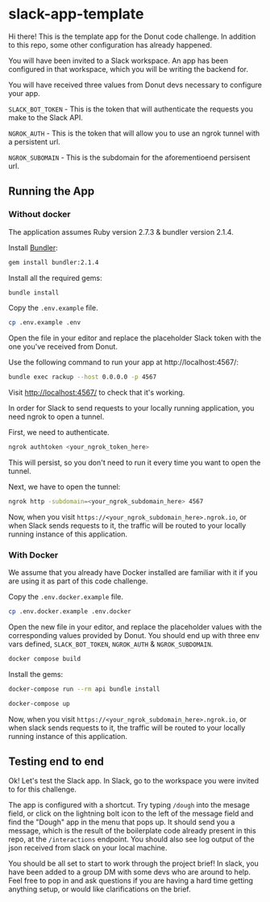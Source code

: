 # slack-app-template

Hi there! This is the template app for the Donut code challenge. In addition to this repo, some other configuration has already happened.

You will have been invited to a Slack workspace. An app has been configured in that workspace, which you will be writing the backend for.

You will have received three values from Donut devs necessary to configure your app.

`SLACK_BOT_TOKEN` - This is the token that will authenticate the requests you make to the Slack API.

`NGROK_AUTH` - This is the token that will allow you to use an ngrok tunnel with a persistent url.

`NGROK_SUBOMAIN` - This is the subdomain for the aforementioend persisent url.

## Running the App

### Without docker

The application assumes Ruby version 2.7.3 & bundler version 2.1.4.

Install [Bundler](https://bundler.io/):

```sh
gem install bundler:2.1.4
```

Install all the required gems:

```sh
bundle install
```

Copy the `.env.example` file.

```sh
cp .env.example .env
```

Open the file in your editor and replace the placeholder Slack token with the one you've received from Donut.

Use the following command to run your app at http://localhost:4567/:

```sh
bundle exec rackup --host 0.0.0.0 -p 4567
```

Visit <http://localhost:4567/> to check that it's working.

In order for Slack to send requests to your locally running application, you need ngrok to open a tunnel.

First, we need to authenticate.

```sh
ngrok authtoken <your_ngrok_token_here>
```

This will persist, so you don't need to run it every time you want to open the tunnel.

Next, we have to open the tunnel:

```sh
ngrok http -subdomain=<your_ngrok_subdomain_here> 4567
```

Now, when you visit `https://<your_ngrok_subdomain_here>.ngrok.io`, or when Slack sends requests to it, the traffic will be routed to your locally running instance of this application.

### With Docker

We assume that you already have Docker installed are familiar with it if you are using it as part of this code challenge.

Copy the `.env.docker.example` file.

```sh
cp .env.docker.example .env.docker
```

Open the new file in your editor, and replace the placeholder values with the corresponding values provided by Donut. You should end up with three env vars defined, `SLACK_BOT_TOKEN`, `NGROK_AUTH` & `NGROK_SUBDOMAIN`.

```sh
docker compose build
```

Install the gems:

```sh
docker-compose run --rm api bundle install
```

```sh
docker-compose up
```

Now, when you visit `https://<your_ngrok_subdomain_here>.ngrok.io`, or when slack sends requests to it, the traffic will be routed to your locally running instance of this application.

## Testing end to end

Ok! Let's test the Slack app. In Slack, go to the workspace you were invited to for this challenge.

The app is configured with a shortcut. Try typing `/dough` into the mesage field, or click on the lightning bolt icon to the left of the message field and find the "Dough" app in the menu that pops up. It should send you a message, which is the result of the boilerplate code already present in this repo, at the `/interactions` endpoint. You should also see log output of the json received from slack on your local machine.

You should be all set to start to work through the project brief! In slack, you have been added to a group DM with some devs who are around to help. Feel free to pop in and ask questions if you are having a hard time getting anything setup, or would like clarifications on the brief.

